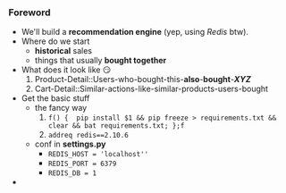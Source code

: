 
### Foreword 
- We'll build a **recommendation engine** (yep, using *Redis* btw).
- Where do we start 
    - **historical** sales
    - things that usually **bought together**
- What does it look like 😏
    1. Product-Detail::Users-who-bought-this-**also**-**bought**-***XYZ***
    2. Cart-Detail::Similar-actions-like-similar-products-users-bought
- Get the basic stuff   
    - the fancy way
        1. ```f() {  pip install $1 && pip freeze > requirements.txt && clear && bat requirements.txt; };f```
        2. ```addreq redis==2.10.6```
    - conf in **settings.py**
        - ```REDIS_HOST = 'localhost''```
        - ```REDIS_PORT = 6379```
        - ```REDIS_DB = 1```
- 